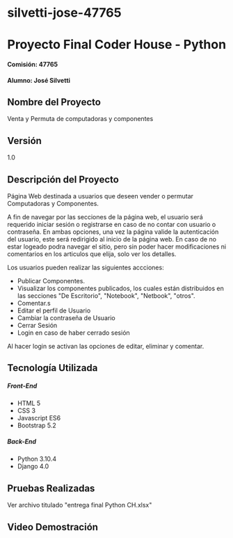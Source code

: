 # silvetti-jose-47765

# Proyecto Final Coder House - Python
#### Comisión: 47765
#### Alumno: José Silvetti

## Nombre del Proyecto
Venta y Permuta de computadoras y componentes

## Versión
1.0

## Descripción del Proyecto
Página Web destinada a usuarios que deseen vender o permutar Computadoras y Componentes.

A fin de navegar por las secciones de la página web, el usuario será requerido iniciar sesión o registrarse en caso de no contar con usuario o contraseña. En ambas opciones, una vez la página valide la autenticación del usuario, este será redirigido al inicio de la página web. En caso de no estar logeado podra navegar el sitio, pero sin poder hacer modificaciones ni comentarios en los articulos que elija, solo ver los detalles.

Los usuarios pueden realizar las siguientes accciones:
- Publicar Componentes.
- Visualizar los componentes publicados, los cuales están distribuidos en las secciones "De Escritorio", "Notebook", "Netbook", "otros".
- Comentar.s
- Editar el perfil de Usuario
- Cambiar la contraseña de Usuario
- Cerrar Sesión
- Login en caso de haber cerrado sesión

Al hacer login se activan las opciones de editar, eliminar y comentar.

## Tecnología Utilizada

##### Front-End
- HTML 5
- CSS 3
- Javascript ES6
- Bootstrap 5.2

##### Back-End
- Python 3.10.4
- Django 4.0

## Pruebas Realizadas

Ver archivo titulado "entrega final Python CH.xlsx" 

## Video Demostración











